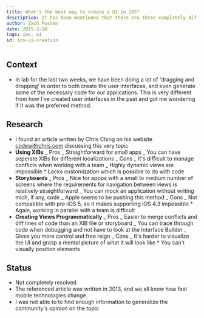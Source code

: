 ```yaml
---
title: What's the best way to create a UI in iOS?
description: It has been mentioned that there are three completely different ways to create a UI for an iOS app.  What are the advantages and disadvantages of each, and is there a particular one which the community prefers?
author: Zach Posten
date: 2015-3-18
tags: ios, ui
id: ios-ui-creation
---
```


## Context

- In lab for the last two weeks, we have been doing a lot of 'dragging and dropping' in order to both create the user interfaces, and even generate some of the necessary code for our applications. This is very different from how I've created user interfaces in the past and got me wondering if it was the preferred method.

## Research

- I found an article written by Chris Ching on his website [codewithchris.com](http://codewithchris.com/xcode-using-storyboards-and-xibs-versus-creating-views-programmatically/) discussing this very topic
- **Using XIBs**
  _ Pros
  _ Straightforward for small apps
  _ You can have seperate XIBs for different localizations
  _ Cons
  _ It's difficult to manage conflicts when working with a team
  _ Highly dynamic views are impossible \* Lacks customization which is possible to do with code
- **Storyboards**
  _ Pros
  _ Nice for appps with a small to medium number of screens where the requirements for navigation between views is relatively straightforward
  _ You can mock an application without writing mich, if any, code
  _ Apple seems to be pushing this method
  _ Cons
  _ Not compatible with pre-iOS 5, so it makes supporting iOS 4.3 impossible \* Again, working in parallel with a team is difficult
- **Creating Views Programmatically**
  _ Pros
  _ Easier to merge conflicts and diff lines of code than an XIB file or storyboard
  _ You can trace through code when debugging and not have to look at the Interface Builder
  _ Gives you more control and free reign
  _ Cons
  _ It's harder to visualize the UI and grasp a mental picture of what it will look like \* You can't visually position elements

## Status

- Not completely resolved
- The referenced article was written in 2013, and we all know how fast mobile technologies change.
- I was not able to to find enough information to generalize the community's opinion on the topic
